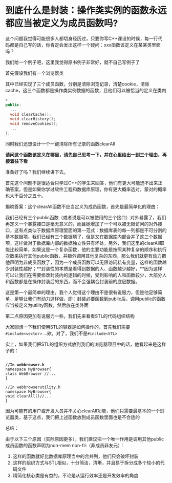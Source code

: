 # 到底什么是封装：操作类实例的函数永远都应当被定义为成员函数吗?

这个问题我觉得可能很多人都切身经历过，只要你写C++课设的时候，每一行代码都是自己写的话，你肯定会发出这样一个疑问：xxx函数该定义在某某类里面吗？

我们给一个例子吧，这里我觉得原书例子非常好，就不自己写例子了

首先假设我们有一个浏览器类

其中已经实现了三个成员函数，分别是清除浏览记录，清楚cookie，清除cache，这三个函数都是操作类实例数据的函数，且他们可以被恰当的定义在类内

```cpp
+
public:
  ...
  void clearCache();
  void clearHistory();
  void removeCookies();
  ...
};
```

同时我们还想设计一个一键清除所有记录的函数clearAll

**请问这个函数该定义在哪里，请先自己思考一下，并在心里给出一到三个理由，再接着往下看**



















准备好了吗？我们继续讲下去。

首先这个问题不是很适合只学过C++的学生来回答，他们有更大可能选不出来正确答案，但是如果你学过软件工程和数据库原理，你有更大概率选对，蒙对的概率也大于百分之五十。

揭晓答案：这个clearAll函数不应当定义为成员函数，首先是最简单化的理由：

我们已经有三个public函数（或者说是可以被使用的三个接口）对外暴露了，我们再定义一个暴露接口是毫无意义的，而且她增加了一个可以被无限访问的对外接口，这有点类似于数据库原理里面的第一范式：数据库表的每一列都是不可分割的基本数据项，我们已经有三个数据项了，但是又在数据库内部合并了这三个数据项，这样做对于数据库内部的数据独立性只有坏处，另外，我们这里的clearAll职能比较简单，如果这是一个复杂函数，他的主要功能是按照某种复杂的顺序和执行次数来执行其他public函数，并额外调用其他复杂的东西，那么我们就更有动力把他声明为非成员函数了，因为一个成员函数可以无限访问私有变量，这样的函数越少封装性越好；**封装性的本质是看得到数据的人、函数越少越好，**因为这样可以让我们在需要修改封装内的逻辑的时候，受到影响的人和函数较少，大部分人和函数都是在操作封装后的东西，而不会强耦合封装前的底层数据。

这是第一个最简单的理由，我个人觉得这个理由不是很有说服力，但是他足够简单，足够让我们有动力这样做，即：封装必要函数到public后，调用public的函数应当被定义为utility函数，然后放在类外面

第二点原因更加有说服力一些，我们先来看看STL的代码组织结构

大家回想一下我们使用STL的容器是如何操作的，首先我们需要`#include<vector>` ...欸，对了，我们不是`#include<STL>`

实上，如果我们把STL的组织方式放到我们的浏览器项目中的话，他看起来是这样子的：

<pre class="language-cpp"><code class="lang-cpp">
<strong>//In webbrowser.h
</strong>namespace MyBrowser{
class WebBrowser //...
}

//In webbrowserutility.h
namespace MyBrowser{
void clearAll()//...
}
</code></pre>

因为可能有的用户或开发人员并不关心clearAll功能，他们只需要最基本的一个浏览器类，基于这点，我们把上述函数放到成员函数里面也是不合适的



总结：

由于以下三个原因（实际原因更多），我们建议把一个唯一作用是调用其他public成员函数的函数声明为non-mem non-fri（非成员非友元）：

1. 这样的函数就好比数据库原理当中的合并列，他们只会破坏封装
2. 这样的组织方式与STL相似，十分简洁，清晰，并且易于拆分成多个较小的代码文件
3. 精简化核心类是有益的，不论是从运行效率还是开发效率的角度



